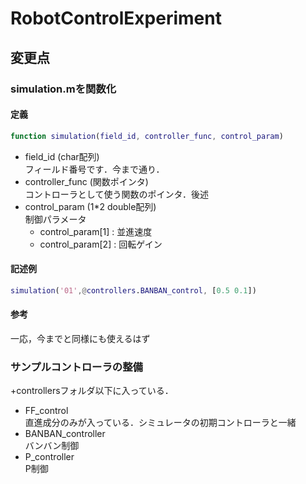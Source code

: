 # RobotControlExperiment

## 変更点
### simulation.mを関数化
#### 定義
```MATLAB
function simulation(field_id, controller_func, control_param)
```
- field_id (char配列)<br>
フィールド番号です．今まで通り．
- controller_func (関数ポインタ)<br>
コントローラとして使う関数のポインタ．後述
- control_param (1*2 double配列)<br>
制御パラメータ
  - control_param[1] : 並進速度
  - control_param[2] : 回転ゲイン
#### 記述例
```MATLAB
simulation('01',@controllers.BANBAN_control, [0.5 0.1])
```
#### 参考
一応，今までと同様にも使えるはず

### サンプルコントローラの整備
+controllersフォルダ以下に入っている．
- FF_control<br>
直進成分のみが入っている．シミュレータの初期コントローラと一緒
- BANBAN_controller<br>
バンバン制御
- P_controller<br>
P制御
